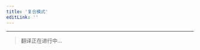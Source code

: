 ```yaml
---
title: '复合模式'
editLink: ''
---
```


<script setup>
import ArticleTitle from '../components/ArticleTitle.vue'
</script>

<article-title title="复合模式" sub="创建协同工作的多个组件以完成单一任务" />

---

> 翻译正在进行中...
